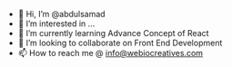 - 👋 Hi, I’m @abdulsamad
- 👀 I’m interested in ...
- 🌱 I’m currently learning Advance Concept of React
- 💞️ I’m looking to collaborate on Front End Development
- 📫 How to reach me @ info@webiocreatives.com

<!---
abdulsamad2/abdulsamad2 is a ✨ special ✨ repository because its `README.md` (this file) appears on your GitHub profile.
You can click the Preview link to take a look at your changes.
--->
